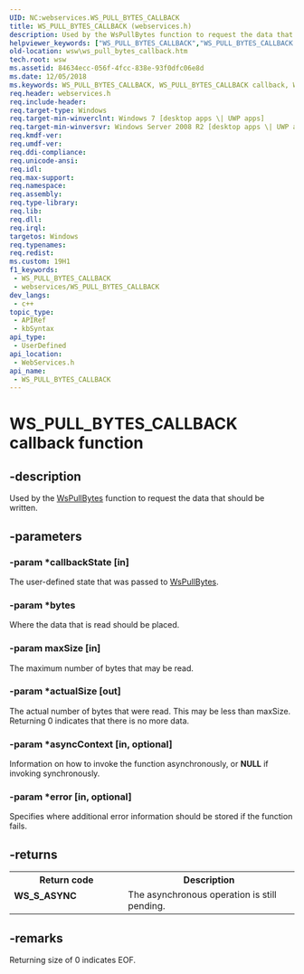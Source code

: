 ```yaml
---
UID: NC:webservices.WS_PULL_BYTES_CALLBACK
title: WS_PULL_BYTES_CALLBACK (webservices.h)
description: Used by the WsPullBytes function to request the data that should be written.
helpviewer_keywords: ["WS_PULL_BYTES_CALLBACK","WS_PULL_BYTES_CALLBACK callback","WS_PULL_BYTES_CALLBACK callback function [Web Services for Windows]","webservices/WS_PULL_BYTES_CALLBACK","wsw.ws_pull_bytes_callback"]
old-location: wsw\ws_pull_bytes_callback.htm
tech.root: wsw
ms.assetid: 84634ecc-056f-4fcc-838e-93f0dfc06e8d
ms.date: 12/05/2018
ms.keywords: WS_PULL_BYTES_CALLBACK, WS_PULL_BYTES_CALLBACK callback, WS_PULL_BYTES_CALLBACK callback function [Web Services for Windows], webservices/WS_PULL_BYTES_CALLBACK, wsw.ws_pull_bytes_callback
req.header: webservices.h
req.include-header: 
req.target-type: Windows
req.target-min-winverclnt: Windows 7 [desktop apps \| UWP apps]
req.target-min-winversvr: Windows Server 2008 R2 [desktop apps \| UWP apps]
req.kmdf-ver: 
req.umdf-ver: 
req.ddi-compliance: 
req.unicode-ansi: 
req.idl: 
req.max-support: 
req.namespace: 
req.assembly: 
req.type-library: 
req.lib: 
req.dll: 
req.irql: 
targetos: Windows
req.typenames: 
req.redist: 
ms.custom: 19H1
f1_keywords:
 - WS_PULL_BYTES_CALLBACK
 - webservices/WS_PULL_BYTES_CALLBACK
dev_langs:
 - c++
topic_type:
 - APIRef
 - kbSyntax
api_type:
 - UserDefined
api_location:
 - WebServices.h
api_name:
 - WS_PULL_BYTES_CALLBACK
---
```


# WS_PULL_BYTES_CALLBACK callback function


## -description

Used by the <a href="https://docs.microsoft.com/windows/desktop/api/webservices/nf-webservices-wspullbytes">WsPullBytes</a> function to request 
        the data that should be written.

## -parameters

### -param *callbackState [in]

The user-defined state that was passed to <a href="https://docs.microsoft.com/windows/desktop/api/webservices/nf-webservices-wspullbytes">WsPullBytes</a>.

### -param *bytes

Where the data that is read should be placed.

### -param maxSize [in]

The maximum number of bytes that may be read.

### -param *actualSize [out]

The actual number of bytes that were read.  This may be less than maxSize.  Returning 0
          indicates that there is no more data.

### -param *asyncContext [in, optional]

Information on how to invoke the function asynchronously, or <b>NULL</b> if invoking synchronously.

### -param *error [in, optional]

Specifies where additional error information should be stored if the function fails.

## -returns

<table>
<tr>
<th>Return code</th>
<th>Description</th>
</tr>
<tr>
<td width="40%">
<dl>
<dt><b>WS_S_ASYNC</b></dt>
</dl>
</td>
<td width="60%">
The asynchronous operation is still pending.
        

</td>
</tr>
</table>

## -remarks

Returning size of 0 indicates EOF.

